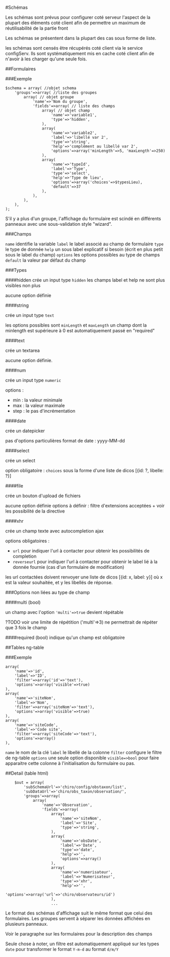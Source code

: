 #Schémas

Les schémas sont prévus pour configurer coté serveur l'aspect de la plupart des éléments coté client afin de permettre un maximum de réutilisabilité de la partie front

Les schémas se présentent dans la plupart des cas sous forme de liste.


les schémas sont censés être récupérés coté client via le service configServ. Ils sont systématiquement mis en cache coté client afin de n'avoir à les charger qu'une seule fois. 

##Formulaires

###Exemple

    $schema = array( //objet schema
        'groups'=>array( //liste des groupes 
            array( // objet groupe
                'name'=>'Nom du groupe',
                'fields'=>array( // liste des champs
                    array( // objet champ
                        'name'=>'variable1',
                        'type'=>'hidden',
                    ),
                    array(
                        'name'=>'variable2',
                        'label'=>'libellé var 2',
                        'type'=>'string',
                        'help'=>'complément au libellé var 2',
                        'options'=>array('minLength'=>5, 'maxLength'=>250)
                    ),
                    array(
                        'name'=>'typeId',
                        'label'=>'Type',
                        'type'=>'select',
                        'help'=>'Type de lieu',
                        'options'=>array('choices'=>$typesLieu),
                        'default'=>37
                    ),
                ),
            ),
        ),
    );


S'il y a plus d'un groupe, l'affichage du formulaire est scindé en différents panneaux avec une sous-validation style "wizard".


###Champs

`name` identifie la variable
`label` le label associé au champ de formulaire
`type` le type de donnée
`help` un sous label explicatif si besoin (écrit en plus petit sous le label du champ)
`options` les options possibles au type de champs
`default` la valeur par défaut du champ


###Types

####hidden
crée un input type `hidden`
les champs label et help ne sont plus visibles non plus

aucune option définie


####string

crée un input type `text`

les options possibles sont `minLength` et `maxLength`
un champ dont la minlength est supérieure à 0 est automatiquement passé en "required"


####text

crée un textarea

aucune option définie.


####num

crée un input type `numeric`

options : 
- min : la valeur minimale
- max : la valeur maximale
- step : le pas d'incrémentation


####date

crée un datepicker

pas d'options particulières
format de date : yyyy-MM-dd

####select

crée un select

option obligatoire : `choices` sous la forme d'une liste de dicos [{id: ?, libelle: ?}]


####file

crée un bouton d'upload de fichiers

aucune option définie
options à définir : filtre d'extensions acceptées + voir les possibilité de la directive


####xhr

crée un champ texte avec autocompletion ajax

options obligatoires : 
- `url` pour indiquer l'url à contacter pour obtenir les possibilités de completion
- `reverseurl` pour indiquer l'url à contacter pour obtenir le label lié à la donnée fournie (cas d'un formulaire de modification)

les url contactées doivent renvoyer une liste de dicos [{id: x, label: y}] où x est la valeur souhaitée, et y les libellés de réponse.



###Options non liées au type de champ

####multi (bool)

un champ avec l'option `'multi'=>true` devient répétable

?TODO voir une limite de répétition ('multi'=>3) ne permettrait de répéter que 3 fois le champ


####required (bool)
indique qu'un champ est obligatoire


##Tables ng-table

###Exemple


    array(
        'name'=>'id',
        'label'=>'ID',
        'filter'=>array('id'=>'text'),
        'options'=>array('visible'=>true)
    ),
    array(
        'name'=>'siteNom',
        'label'=>'Nom',
        'filter'=>array('siteNom'=>'text'),
        'options'=>array('visible'=>true)
    ),
    array(
        'name'=>'siteCode',
        'label'=>'Code site',
        'filter'=>array('siteCode'=>'text'),
        'options'=>array()
    ),

`name` le nom de la clé 
`label` le libellé de la colonne
`filter` configure le filtre de ng-table 
`options` une seule option disponible `visible=>bool` pour faire apparaitre cette colonne à l'initialisation du formulaire ou pas.


##Detail (table html)


        $out = array(
            'subSchemaUrl'=>'chiro/config/obstaxon/list',
            'subDataUrl'=>'chiro/obs_taxon/observation/',
            'groups'=>array(
                array(
                    'name'=>'Observation',
                    'fields'=>array(
                        array(
                            'name'=>'siteNom',
                            'label'=>'Site',
                            'type'=>'string',
                        ),
                        array(
                            'name'=>'obsDate',
                            'label'=>'Date',
                            'type'=>'date',
                            'help'=>'',
                            'options'=>array()
                        ),
                        array(
                            'name'=>'numerisateur',
                            'label'=>'Numerisateur',
                            'type'=>'xhr',
                            'help'=>'',
                            'options'=>array('url'=>'chiro/observateurs/id')
                        ),
                        ...

Le format des schémas d'affichage suit le même format que celui des formulaires.
Les groupes servent à séparer les données affichées en plusieurs panneaux.


Voir le paragraphe sur les formulaires pour la description des champs

Seule chose à noter, un filtre est automatiquement appliqué sur les types `date` pour transformer le format `Y-m-d` au format `d/m/Y`
